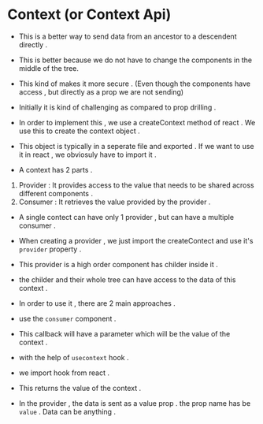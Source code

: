 # Context (or Context Api)

- This is a better way to send data from an ancestor to a descendent directly .
- This is better because we do not have to change the components in the middle of the tree.
- This kind of makes it more secure . (Even though the components have access , but directly as a prop we are not sending)
- Initially it is kind of challenging as compared to prop drilling .
- In order to implement this , we use a createContext method of react . We use this to create the context object . 
- This object is typically in a seperate file and exported . If we want to use it in react , we obviosuly have to import it . 

- A context has 2 parts . 
1. Provider : It provides access to the value that needs to be shared across different components .
2. Consumer : It retrieves the value provided by the provider .
- A single contect can have only 1 provider , but can have a multiple consumer . 
- When creating a provider , we just import the createContect and use it's `provider` property . 
- This provider is a high order component has childer inside it . 
- the childer and their whole tree can have access to the data of this context .
- In order to use it , there are 2 main approaches .
- use the `consumer` component .
- This callback will have a parameter which will be the value of the context .

- with the help of `usecontext` hook . 
 - we import hook from react .
 - This returns the value of the context .

- In the provider , the data is sent as a value prop . the prop name has be `value` . Data can be anything . 
